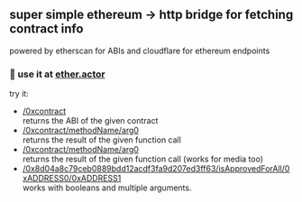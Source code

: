 <h2>super simple ethereum -> http bridge for fetching contract info</h2>
<p>powered by etherscan for ABIs and cloudflare for ethereum endpoints<p>

### 🚀 use it at <a href="https://ether.actor">ether.actor</a>

<p>try it:</p>

<ul>
<li><a href="https://ether.actor/0x8d04a8c79ceb0889bdd12acdf3fa9d207ed3ff63">/0xcontract</a><br />
returns the ABI of the given contract</li>

<li><a href="https://ether.actor/0x8d04a8c79ceb0889bdd12acdf3fa9d207ed3ff63/tokenURI/23">/0xcontract/methodName/arg0</a><br />
returns the result of the given function call</li>

<li><a href="https://ether.actor/0x8d04a8c79ceb0889bdd12acdf3fa9d207ed3ff63/tokenSvgDataOf/233">/0xcontract/methodName/arg0</a><br />
returns the result of the given function call (works for media too)</li>

<li><a href="https://ether.actor/0x8d04a8c79ceb0889bdd12acdf3fa9d207ed3ff63/isApprovedForAll/0x18C8dF1fb7FB44549F90d1C2BB1DC8b690CD0559/0x18C2dF1fb7FB44549F90d1C2BB1DC8b690CD0559">/0x8d04a8c79ceb0889bdd12acdf3fa9d207ed3ff63/isApprovedForAll/0xADDRESS0/0xADDRESS1</a>
<br />works with booleans and multiple arguments.
</ul>

